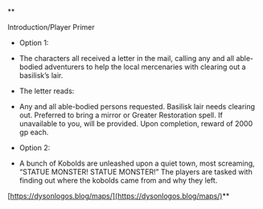 **

Introduction/Player Primer

- Option 1:
    

- The characters all received a letter in the mail, calling any and all able-bodied adventurers to help the local mercenaries with clearing out a basilisk’s lair. 
    
- The letter reads:
    

- Any and all able-bodied persons requested. Basilisk lair needs clearing out. Preferred to bring a mirror or Greater Restoration spell. If unavailable to you, will be provided. Upon completion, reward of 2000 gp each. 
    

- Option 2:
    

- A bunch of Kobolds are unleashed upon a quiet town, most screaming, “STATUE MONSTER! STATUE MONSTER!” The players are tasked with finding out where the kobolds came from and why they left.
    

[https://dysonlogos.blog/maps/](https://dysonlogos.blog/maps/)**